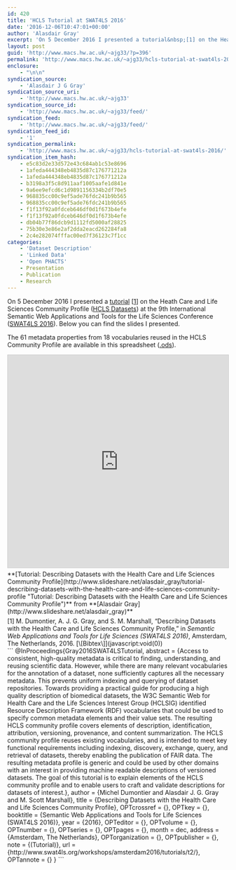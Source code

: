 ```yaml
---
id: 420
title: 'HCLS Tutorial at SWAT4LS 2016'
date: '2016-12-06T10:47:01+00:00'
author: 'Alasdair Gray'
excerpt: 'On 5 December 2016 I presented a tutorial&nbsp;[1] on the Heath Care and Life Sciences Community Profile (HCLS Datasets) at the 9th International Semantic Web Applications and Tools for the Life Sciences Conference (SWAT4LS 2016). Below you can find the slides I presented. The 61 metadata properties from 18 vocabularies reused in the HCLS Community [&hellip;]'
layout: post
guid: 'http://www.macs.hw.ac.uk/~ajg33/?p=396'
permalink: 'http://www.macs.hw.ac.uk/~ajg33/hcls-tutorial-at-swat4ls-2016/'
enclosure:
    - "\n\n"
syndication_source:
    - 'Alasdair J G Gray'
syndication_source_uri:
    - 'http://www.macs.hw.ac.uk/~ajg33'
syndication_source_id:
    - 'http://www.macs.hw.ac.uk/~ajg33/feed/'
syndication_feed:
    - 'http://www.macs.hw.ac.uk/~ajg33/feed/'
syndication_feed_id:
    - '1'
syndication_permalink:
    - 'http://www.macs.hw.ac.uk/~ajg33/hcls-tutorial-at-swat4ls-2016/'
syndication_item_hash:
    - e5c83d2e33d572e43c684ab1c53e8696
    - 1afeda444348eb4835d87c176771212a
    - 1afeda444348eb4835d87c176771212a
    - b3198a3f5c8d911aaf1005aafe1d841e
    - 9a6ee9efcd6c1d9891156334b2df70e5
    - 968835cc00c9ef5ade76fdc241b9b565
    - 968835cc00c9ef5ade76fdc241b9b565
    - f1f13f92a0fdceb646df0d1f673b4efe
    - f1f13f92a0fdceb646df0d1f673b4efe
    - db04b77f86dcb9d1112fd5000af28825
    - 75b30e3e86e2af2dda2eacd262284fa8
    - 2c4e282074fffac00ed7f36123c7f1cc
categories:
    - 'Dataset Description'
    - 'Linked Data'
    - 'Open PHACTS'
    - Presentation
    - Publication
    - Research
---
```


On 5 December 2016 I presented a [tutorial](http://www.swat4ls.org/workshops/amsterdam2016/tutorials/t2/) \[[1](http://www.macs.hw.ac.uk/~ajg33/hcls-tutorial-at-swat4ls-2016/#paperkey_1)\] on the Heath Care and Life Sciences Community Profile ([HCLS Datasets](https://www.w3.org/TR/hcls-dataset/)) at the 9th International Semantic Web Applications and Tools for the Life Sciences Conference ([SWAT4LS 2016](http://www.swat4ls.org/workshops/amsterdam2016/)). Below you can find the slides I presented.

The 61 metadata properties from 18 vocabularies reused in the HCLS Community Profile are available in this spreadsheet ([.ods](http://www.macs.hw.ac.uk/~ajg33/wp-content/uploads/2016/12/hclsMetadataPropertiesTable.ods)).

<iframe allowfullscreen="allowfullscreen" frameborder="0" height="485" marginheight="0" marginwidth="0" scrolling="no" src="http://www.slideshare.net/slideshow/embed_code/key/mnh2yPUuBMxBBm" style="border: 1px solid #CCC; border-width: 1px; margin-bottom: 5px; max-width: 100%;" width="595"> </iframe>

<div style="margin-bottom: 5px;"> **[Tutorial: Describing Datasets with the Health Care and Life Sciences Community Profile](http://www.slideshare.net/alasdair_gray/tutorial-describing-datasets-with-the-health-care-and-life-sciences-community-profile "Tutorial: Describing Datasets with the Health Care and Life Sciences Community Profile")**  from **[Alasdair Gray](http://www.slideshare.net/alasdair_gray)**</div><div class="papercite_entry" id="paperkey_1">[1] M. Dumontier, A. J. G. Gray, and S. M. Marshall, “Describing Datasets with the Health Care and Life Sciences Community Profile,” in <span style="font-style: italic">Semantic Web Applications and Tools for Life Sciences (SWAT4LS 2016)</span>, Amsterdam, The Netherlands, 2016.   
[\[Bibtex\]](javascript:void(0))</div><div class="papercite_bibtex" id="papercite_1_block">```
@InProceedings{Gray2016SWAT4LSTutorial,
abstract = {Access to consistent, high-quality metadata is critical to finding, understanding, and reusing scientific data. However, while there are many relevant vocabularies for the annotation of a dataset, none sufficiently captures all the necessary metadata. This prevents uniform indexing and querying of dataset repositories. Towards providing a practical guide for producing a high quality description of biomedical datasets, the W3C Semantic Web for Health Care and the Life Sciences Interest Group (HCLSIG) identified Resource Description Framework (RDF) vocabularies that could be used to specify common metadata elements and their value sets. The resulting HCLS community profile covers elements of description, identification, attribution, versioning, provenance, and content summarization. The HCLS community profile reuses existing vocabularies, and is intended to meet key functional requirements including indexing, discovery, exchange, query, and retrieval of datasets, thereby enabling the publication of FAIR data. The resulting metadata profile is generic and could be used by other domains with an interest in providing machine readable descriptions of versioned datasets. The goal of this tutorial is to explain elements of the HCLS community profile and to enable users to craft and validate descriptions for datasets of interest.},
author = {Michel Dumontier and Alasdair J. G. Gray and M. Scott Marshall},
title = {Describing Datasets with the Health Care and Life Sciences Community Profile},
OPTcrossref = {},
OPTkey = {},
booktitle = {Semantic Web Applications and Tools for Life Sciences (SWAT4LS 2016)},
year = {2016},
OPTeditor = {},
OPTvolume = {},
OPTnumber = {},
OPTseries = {},
OPTpages = {},
month = dec,
address = {Amsterdam, The Netherlands},
OPTorganization = {},
OPTpublisher = {},
note = {(Tutorial)},
url = {http://www.swat4ls.org/workshops/amsterdam2016/tutorials/t2/},
OPTannote = {}
}
```

</div>